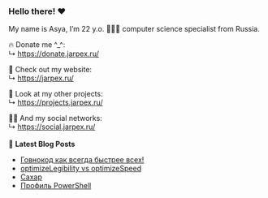 ### Hello there! ❤️
My name is Asya, I’m 22 y.o. 👩🏻‍💻 computer science specialist from Russia.

🔥 Donate me ^_^:  
 ↳ https://donate.jarpex.ru/

🌸 Check out my website:  
↳ https://jarpex.ru/

🌱 Look at my other projects:  
↳ https://projects.jarpex.ru/

👧🏻 And my social networks:  
↳ https://social.jarpex.ru/
<br/>
<br/>
📕 **Latest Blog Posts**
<!-- BLOG-POST-LIST:START -->
- [Говнокод как всегда быстрее всех!](https://blog.jarpex.ru/govnocode-always-better/)
- [optimizeLegibility vs optimizeSpeed](https://blog.jarpex.ru/optimizelegibility-vs-optimizespeed/)
- [Сахар](https://blog.jarpex.ru/saxar/)
- [Профиль PowerShell](https://blog.jarpex.ru/profil-powershell/)
<!-- BLOG-POST-LIST:END -->